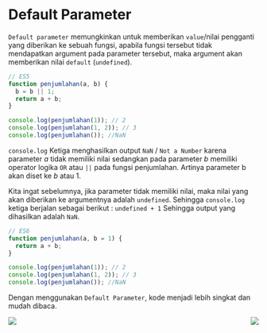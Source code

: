 # Default Parameter

`Default parameter` memungkinkan untuk memberikan `value`/nilai pengganti yang diberikan ke sebuah fungsi, apabila fungsi tersebut tidak mendapatkan argument pada parameter tersebut, maka argument akan memberikan nilai `default` (`undefined`).

```javascript
// ES5
function penjumlahan(a, b) {
  b = b || 1;
  return a + b;
}

console.log(penjumlahan(1)); // 2
console.log(penjumlahan(1, 2)); // 3
console.log(penjumlahan()); //NaN
```

`console.log` Ketiga menghasilkan output `NaN` / `Not a Number` karena parameter _a_ tidak memiliki nilai sedangkan pada parameter _b_ memiliki operator logika `OR` atau `||` pada fungsi penjumlahan. Artinya parameter b akan diset ke _b_ atau 1.

Kita ingat sebelumnya, jika parameter tidak memiliki nilai, maka nilai yang akan diberikan ke argumentnya adalah `undefined`. Sehingga `console.log` ketiga berjalan sebagai berikut :
`undefined + 1`
Sehingga output yang dihasilkan adalah `NaN`.

```javascript
// ES6
function penjumlahan(a, b = 1) {
  return a + b;
}

console.log(penjumlahan(1)); // 2
console.log(penjumlahan(1, 2)); // 3
console.log(penjumlahan()); //NaN
```

Dengan menggunakan `Default Parameter`, kode menjadi lebih singkat dan mudah dibaca.

[<img align="left" src="https://api.bellshade.org/badge/navigation?badgeType=previous&text=Function%20Rest%20Parameter" />](../009_function_rest_parameter)

[<img align="right" src="https://api.bellshade.org/badge/navigation?badgeType=next&text=Map%20Objects" />](../011_map_objects)